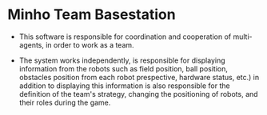 # Minho Team Basestation   

* This software is responsible for coordination and cooperation of multi-agents, in order to work as a team.   

* The system works independently, is responsible for displaying information from the robots such as field position, ball position, obstacles position from each robot prespective, hardware status, etc.) in addition to displaying this information is also responsible for the definition of the team's strategy, changing the positioning of robots, and their roles during the game.
